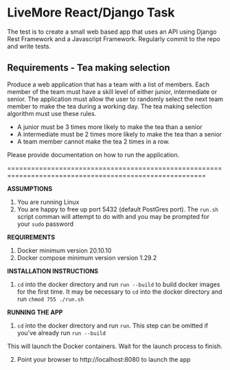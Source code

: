 # LiveMore React/Django Task

The test is to create a small web based app that uses an API using Django Rest Framework and a Javascript Framework. Regularly commit to the repo and write tests.

## Requirements - Tea making selection
Produce a web application that has a team with a list of members. Each member of the team must have a skill level of either junior, intermediate or senior. The application must allow the user to randomly select the next team member to make the tea during a working day. The tea making selection algorithm must use these rules.

- A junior must be 3 times more likely to make the tea than a senior
- A intermediate must be 2 times more likely to make the tea than a senior
- A team member cannot make the tea 2 times in a row.

Please provide documentation on how to run the application.



========================================================================================================

**ASSUMPTIONS**

1) You are running Linux
2) You are happy to free up port 5432 (default PostGres port). The `run.sh` script comman will attempt to do with and you may be prompted for your `sudo` password


**REQUIREMENTS**

1) Docker minimum version 20.10.10
2) Docker compose minimum version version 1.29.2 


**INSTALLATION INSTRUCTIONS**

1)  `cd` into the docker directory and run `run --build` to build docker images for the first time.
    It may be necessary to `cd` into the docker directory and run `chmod 755 ./run.sh` 

**RUNNING THE APP**

1)  `cd` into the docker directory and run `run`. 
    This step can be omitted if you've already run `run --build`

This will launch the Docker containers. Wait for the launch process to finish.

2) Point your browser to http://localhost:8080 to launch the app